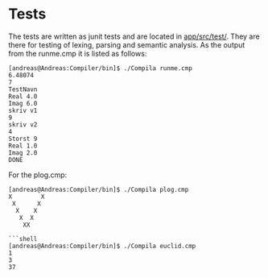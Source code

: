 # Tests
The tests are written as junit tests and are located in
[app/src/test/](app/src/test/). They are there for testing of lexing, parsing and
semantic analysis. As the output from the runme.cmp it is listed as
follows:
```shell
[andreas@Andreas:Compiler/bin]$ ./Compila runme.cmp
6.48074
7
TestNavn
Real 4.0
Imag 6.0
skriv v1
9
skriv v2
4
Storst 9
Real 1.0
Imag 2.0
DONE
```
For the plog.cmp:
```shell
[andreas@Andreas:Compiler/bin]$ ./Compila plog.cmp
X        X
 X      X
  X    X
   X  X
    XX

```shell
[andreas@Andreas:Compiler/bin]$ ./Compila euclid.cmp
1
3
37
```

